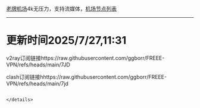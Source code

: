 
[老牌机场](https://www.linghunyun.com/#/register?code=KBcl8cHj)4k无压力，支持流媒体，[机场节点列表](https://github.com/ggborr/FREEE-VPN/blob/main/%E8%8A%82%E7%82%B9%E5%88%97%E8%A1%A8.pdf)
****

# 更新时间2025/7/27,11:31
v2ray订阅链接https://raw.githubusercontent.com/ggborr/FREEE-VPN/refs/heads/main/7JD

clash订阅链接hhttps://raw.githubusercontent.com/ggborr/FREEE-VPN/refs/heads/main/7jd


 
  
``` 
 
</details>

 
